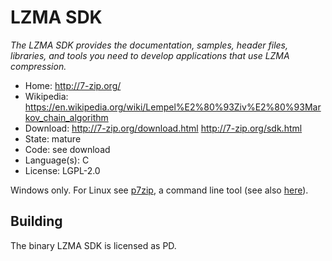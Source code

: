 # LZMA SDK

_The LZMA SDK provides the documentation, samples, header files, libraries, and tools you need to develop applications that use LZMA compression._

- Home: http://7-zip.org/
- Wikipedia: https://en.wikipedia.org/wiki/Lempel%E2%80%93Ziv%E2%80%93Markov_chain_algorithm
- Download: http://7-zip.org/download.html http://7-zip.org/sdk.html
- State: mature
- Code: see download
- Language(s): C
- License: LGPL-2.0

Windows only.
For Linux see [p7zip](https://sourceforge.net/projects/p7zip/), a command line tool (see also [here](https://www.linux.com/learn/handling-rar-and-7-zip-archives-linux)).

## Building

The binary LZMA SDK is licensed as PD.

